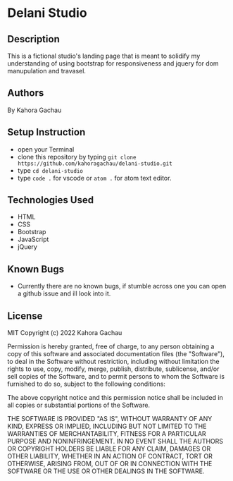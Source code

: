 # Delani Studio 

## Description
This is a fictional studio's landing page that is meant to solidify my understanding of using bootstrap for responsiveness and jquery for dom manupulation and travasel.

## Authors
By Kahora Gachau

## Setup Instruction
- open your Terminal
- clone this repository by typing `git clone https://github.com/kahoragachau/delani-studio.git`
- type `cd delani-studio`
- type `code .` for vscode or `atom .` for atom text editor. 

## Technologies Used
- HTML
- CSS
- Bootstrap
- JavaScript
- jQuery

## Known Bugs
- Currently there are no known bugs, if stumble across one you can open a github issue and ill look into it.

## License
MIT Copyright (c) 2022 Kahora Gachau

Permission is hereby granted, free of charge, to any person obtaining a copy of this software and associated documentation files (the "Software"), to deal in the Software without restriction, including without limitation the rights to use, copy, modify, merge, publish, distribute, sublicense, and/or sell copies of the Software, and to permit persons to whom the Software is furnished to do so, subject to the following conditions:

The above copyright notice and this permission notice shall be included in all copies or substantial portions of the Software.

THE SOFTWARE IS PROVIDED "AS IS", WITHOUT WARRANTY OF ANY KIND, EXPRESS OR IMPLIED, INCLUDING BUT NOT LIMITED TO THE WARRANTIES OF MERCHANTABILITY, FITNESS FOR A PARTICULAR PURPOSE AND NONINFRINGEMENT. IN NO EVENT SHALL THE AUTHORS OR COPYRIGHT HOLDERS BE LIABLE FOR ANY CLAIM, DAMAGES OR OTHER LIABILITY, WHETHER IN AN ACTION OF CONTRACT, TORT OR OTHERWISE, ARISING FROM, OUT OF OR IN CONNECTION WITH THE SOFTWARE OR THE USE OR OTHER DEALINGS IN THE SOFTWARE.